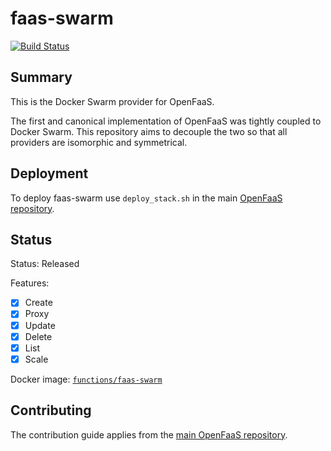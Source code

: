 faas-swarm
==========

[![Build Status](https://travis-ci.org/openfaas/faas-swarm.svg?branch=master)](https://travis-ci.org/openfaas/faas-swarm)

## Summary

This is the Docker Swarm provider for OpenFaaS.

The first and canonical implementation of OpenFaaS was tightly coupled to Docker Swarm. This repository aims to decouple the two so that all providers are isomorphic and symmetrical.

## Deployment

To deploy faas-swarm use `deploy_stack.sh` in the main [OpenFaaS repository](https://github.com/openfaas/faas).

## Status

Status: Released

Features:

* [x] Create
* [x] Proxy
* [x] Update
* [x] Delete
* [x] List
* [x] Scale

Docker image: [`functions/faas-swarm`](https://hub.docker.com/r/functions/faas-swarm/tags/)

## Contributing

The contribution guide applies from the [main OpenFaaS repository](https://github.com/openfaas/faas/blob/master/CONTRIBUTING.md).
